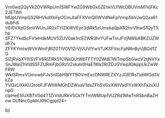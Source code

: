 Vm0wd2QyVkZOVWRpUm1SWFYwZG9WbGx0ZEhkVU1WcDBUVmM1VjFKc2JETlhh
MUpUVmpGS2RHVkdXbFpOCmJtaFFXVmQ0WVdNeFpIVmpSbVJwQ2xaR1dubFdi
VEI0VXpGSmVWUnJiR2xTYlZKWVEyc3dlRk5zUmxkaQpXR2hvVlhwS1QyTXha
SFZTYkdScFVteHdkMUV5ZUV0ak1rcEZWR3hrYUFwTmJFVjNWbXBKZUZWdFZs
ZFYKYmtwWVlrWmFjRlZ0TlVOV1ZrVjVUVlYwVTJKSFVscFpNRnByVjBGd1ZG
SlZjRVpXYlhSVFV6RlZlRk51ClNsQUtWbTFTY0ZWdE1WTmpSbGwzV2tjNVYx
SnJWalZhVldSSFZURmFjbGRzV2xkaVdHaE1Wa2RrZDJGVwpXbkppUkZwWFRW
WktSRmxVUmxwbFJsSnlDbHBIYTB0VmExcDNWREZXYzJGR1RsTldiWGd3VkZa
YVQxUXkKU2tobFJFWllWMGhDZWxaV1dsZFhSVGxXWlVad1YxWXhTa2xXUnpG
clpHeE5lUXBTV0d4T1ZrVldURkV5Ck1YTmlWMUp1VUZRd1MwTnRSbnBaZHow
OUNncGpkbU09Cgpjd24=

bji